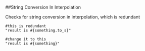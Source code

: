 ##String Conversion In Interpolation

Checks for string conversion in interpolation, which is redundant

```
#this is redundant
"result is #{something.to_s}"

#change it to this
"result is #{something}"
```